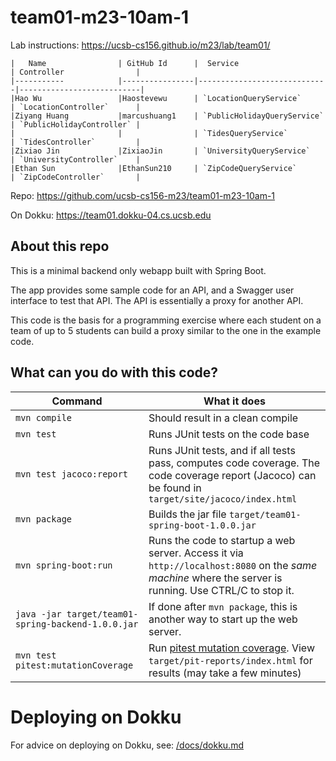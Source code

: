 # team01-m23-10am-1

Lab instructions: <https://ucsb-cs156.github.io/m23/lab/team01/>


```
|   Name                | GitHub Id      |  Service                    | Controller                |
|-----------            |----------------|-----------------------------|---------------------------| 
|Hao Wu                 |Haostevewu      | `LocationQueryService`      | `LocationController`      |   
|Ziyang Huang           |marcushuang1    | `PublicHolidayQueryService` | `PublicHolidayController` |   
|                       |                | `TidesQueryService`         | `TidesController`         |   
|Zixiao Jin             |ZixiaoJin       | `UniversityQueryService`    | `UniversityController`    |
|Ethan Sun              |EthanSun210     | `ZipCodeQueryService`       | `ZipCodeController`       |
```

Repo: https://github.com/ucsb-cs156-m23/team01-m23-10am-1

On Dokku: https://team01.dokku-04.cs.ucsb.edu

## About this repo

This is a minimal backend only webapp built with Spring Boot.

The app provides some sample code for an API, and a Swagger user interface
to test that API.  The API is essentially a proxy for another API.

This code is the basis for a programming exercise where each student on a
team of up to 5 students can build a proxy similar to the one in the example code.

## What can you do with this code?

| Command | What it does   |
|----------|---------------------------------------|
| `mvn compile` | Should result in a clean compile |
| `mvn test` | Runs JUnit tests on the code base |
| `mvn test jacoco:report` | Runs JUnit tests, and if all tests pass, computes code coverage.  The code coverage report (Jacoco) can be found in `target/site/jacoco/index.html` |
| `mvn package` | Builds the jar file `target/team01-spring-boot-1.0.0.jar` |
| `mvn spring-boot:run` | Runs the code to startup a web server.  Access it via `http://localhost:8080` on the *same machine* where the server is running.  Use CTRL/C to stop it. |
| `java -jar target/team01-spring-backend-1.0.0.jar` | If done after `mvn package`, this is another way to start up the web server.|
| `mvn test pitest:mutationCoverage` | Run [pitest mutation coverage](https://pitest.org).  View `target/pit-reports/index.html` for results (may take a few minutes)|

# Deploying on Dokku

For advice on deploying on Dokku, see: [/docs/dokku.md](/docs/dokku.md)

